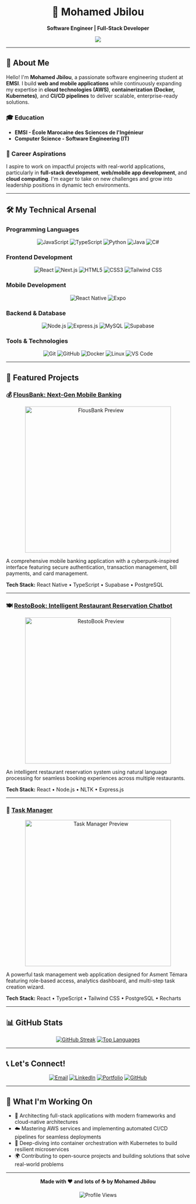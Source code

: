 <div align="center">

# 🌟 Mohamed Jbilou

**Software Engineer | Full-Stack Developer**

<p align="center">
  <img src="https://readme-typing-svg.herokuapp.com/?lines=Crafting+innovative+solutions;Building+awesome+web+apps;Always+learning%2C+always+coding;&center=true&width=650&height=45">
</p>

---

</div>

## 🚀 About Me

Hello! I'm **Mohamed Jbilou**, a passionate software engineering student at **EMSI**. I build **web and mobile applications** while continuously expanding my expertise in **cloud technologies (AWS)**, **containerization (Docker, Kubernetes)**, and **CI/CD pipelines** to deliver scalable, enterprise-ready solutions.
### 🎓 Education
- **EMSI - École Marocaine des Sciences de l'Ingénieur**
- **Computer Science - Software Engineering (IT)**

### 💼 Career Aspirations
I aspire to work on impactful projects with real-world applications, particularly in **full-stack development**, **web/mobile app development**, and **cloud computing**. I'm eager to take on new challenges and grow into leadership positions in dynamic tech environments.

---

## 🛠️ My Technical Arsenal

### Programming Languages
<p align="center">
  <img src="https://img.shields.io/badge/JavaScript-F7DF1E?style=for-the-badge&logo=javascript&logoColor=black" alt="JavaScript">
  <img src="https://img.shields.io/badge/TypeScript-007ACC?style=for-the-badge&logo=typescript&logoColor=white" alt="TypeScript">
  <img src="https://img.shields.io/badge/Python-3776AB?style=for-the-badge&logo=python&logoColor=white" alt="Python">
  <img src="https://img.shields.io/badge/Java-ED8B00?style=for-the-badge&logo=openjdk&logoColor=white" alt="Java">
  <img src="https://img.shields.io/badge/C%23-239120?style=for-the-badge&logo=c-sharp&logoColor=white" alt="C#">
</p>

### Frontend Development
<p align="center">
  <img src="https://img.shields.io/badge/React-20232A?style=for-the-badge&logo=react&logoColor=61DAFB" alt="React">
  <img src="https://img.shields.io/badge/Next.js-000000?style=for-the-badge&logo=next.js&logoColor=white" alt="Next.js">
  <img src="https://img.shields.io/badge/HTML5-E34F26?style=for-the-badge&logo=html5&logoColor=white" alt="HTML5">
  <img src="https://img.shields.io/badge/CSS3-1572B6?style=for-the-badge&logo=css3&logoColor=white" alt="CSS3">
  <img src="https://img.shields.io/badge/Tailwind_CSS-38B2AC?style=for-the-badge&logo=tailwind-css&logoColor=white" alt="Tailwind CSS">
</p>

### Mobile Development
<p align="center">
  <img src="https://img.shields.io/badge/React_Native-20232A?style=for-the-badge&logo=react&logoColor=61DAFB" alt="React Native">
  <img src="https://img.shields.io/badge/Expo-000020?style=for-the-badge&logo=expo&logoColor=white" alt="Expo">
</p>

### Backend & Database
<p align="center">
  <img src="https://img.shields.io/badge/Node.js-43853D?style=for-the-badge&logo=node.js&logoColor=white" alt="Node.js">
  <img src="https://img.shields.io/badge/Express.js-404D59?style=for-the-badge&logo=express&logoColor=white" alt="Express.js">
  <img src="https://img.shields.io/badge/MySQL-4479A1?style=for-the-badge&logo=mysql&logoColor=white" alt="MySQL">
  <img src="https://img.shields.io/badge/Supabase-3ECF8E?style=for-the-badge&logo=supabase&logoColor=white" alt="Supabase">
</p>

### Tools & Technologies
<p align="center">
  <img src="https://img.shields.io/badge/Git-F05032?style=for-the-badge&logo=git&logoColor=white" alt="Git">
  <img src="https://img.shields.io/badge/GitHub-100000?style=for-the-badge&logo=github&logoColor=white" alt="GitHub">
  <img src="https://img.shields.io/badge/Docker-2CA5E0?style=for-the-badge&logo=docker&logoColor=white" alt="Docker">
  <img src="https://img.shields.io/badge/Linux-FCC624?style=for-the-badge&logo=linux&logoColor=black" alt="Linux">
  <img src="https://img.shields.io/badge/VS_Code-0078D4?style=for-the-badge&logo=visual%20studio%20code&logoColor=white" alt="VS Code">
</p>

---

## 🌟 Featured Projects

### 💰 [FlousBank: Next-Gen Mobile Banking](https://github.com/Mizuch1/FlousBank)
<p align="center">
  <img src="https://apricot-lissa-79.tiiny.site/4.svg" alt="FlousBank Preview" width="400">
</p>

A comprehensive mobile banking application with a cyberpunk-inspired interface featuring secure authentication, transaction management, bill payments, and card management.

**Tech Stack:** React Native • TypeScript • Supabase • PostgreSQL

---

### 🍽️ [RestoBook: Intelligent Restaurant Reservation Chatbot](https://github.com/Mizuch1/RestoBook-Chatbot)
<p align="center">
  <img src="https://coffee-dyna-61.tiiny.site/restobook-portfolio-2.svg" alt="RestoBook Preview" width="400">
</p>

An intelligent restaurant reservation system using natural language processing for seamless booking experiences across multiple restaurants.

**Tech Stack:** React • Node.js • NLTK • Express.js

---

### 📝 [Task Manager](https://github.com/Mizuch1/asment-task-manager)
<p align="center">
  <img src="https://moccasin-marline-95.tiiny.site/asment_portfolio_cover.svg" alt="Task Manager Preview" width="400">
</p>

A powerful task management web application designed for Asment Témara featuring role-based access, analytics dashboard, and multi-step task creation wizard.

**Tech Stack:** React • TypeScript • Tailwind CSS • PostgreSQL • Recharts 

---

## 📊 GitHub Stats

<div align="center">

[![GitHub Streak](https://streak-stats.demolab.com/?user=Mizuch1&theme=dark)](https://git.io/streak-stats)
[![Top Languages](https://github-readme-stats.vercel.app/api/top-langs/?username=Mizuch1&layout=compact&theme=dark)](https://github.com/anuraghazra/github-readme-stats)

</div>

---

## 📞 Let's Connect!

<div align="center">

[![Email](https://img.shields.io/badge/Email-mohamed.jbilou.it@gmail.com-D14836?style=for-the-badge&logo=gmail&logoColor=white)](mailto:mohamed.jbilou.it@gmail.com)
[![LinkedIn](https://img.shields.io/badge/LinkedIn-0077B5?style=for-the-badge&logo=linkedin&logoColor=white)](https://www.linkedin.com/in/mohamedjbilou/)
[![Portfolio](https://img.shields.io/badge/Portfolio-000000?style=for-the-badge&logo=vercel&logoColor=white)](https://mohamedjbilou.vercel.app/)
[![GitHub](https://img.shields.io/badge/GitHub-100000?style=for-the-badge&logo=github&logoColor=white)](https://github.com/Mizuch1)

</div>

---

## 🎯 What I'm Working On

- 🚀 Architecting full-stack applications with modern frameworks and cloud-native architectures
- ☁️ Mastering AWS services and implementing automated CI/CD pipelines for seamless deployments
- 🐳 Deep-diving into container orchestration with Kubernetes to build resilient microservices
- 🌍 Contributing to open-source projects and building solutions that solve real-world problems

---

<div align="center">

**Made with ❤️ and lots of ☕ by Mohamed Jbilou**

<p align="center">
  <img src="https://komarev.com/ghpvc/?username=Mizuch1&color=blue" alt="Profile Views">
</p>

</div>

